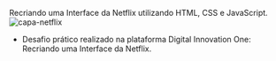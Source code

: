 Recriando uma Interface da Netflix utilizando HTML, CSS e JavaScript.
![capa-netflix](https://user-images.githubusercontent.com/87531075/150997946-3ac23597-4de5-461d-8b96-f1379604cf31.png)
- Desafio prático realizado na plataforma Digital Innovation One: Recriando uma Interface da Netflix.
